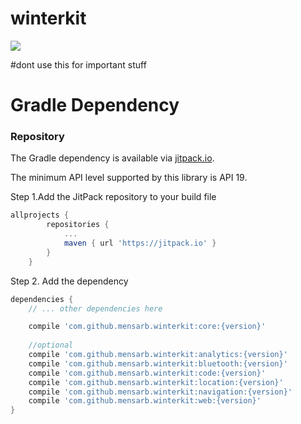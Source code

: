 # winterkit
[![](https://jitpack.io/v/mensarb/winterkit.svg)](https://jitpack.io/#mensarb/winterkit)

#dont use this for important stuff


# Gradle Dependency

### Repository
The Gradle dependency is available via [jitpack.io](https://jitpack.io/#mensarb/winterkit).

The minimum API level supported by this library is API 19.

Step 1.Add the JitPack repository to your build file
```gradle
allprojects {
		repositories {
			...
			maven { url 'https://jitpack.io' }
		}
	}
```
Step 2. Add the dependency
```gradle
dependencies {
	// ... other dependencies here

    compile 'com.github.mensarb.winterkit:core:{version}'
    
    //optional
    compile 'com.github.mensarb.winterkit:analytics:{version}'
    compile 'com.github.mensarb.winterkit:bluetooth:{version}'
    compile 'com.github.mensarb.winterkit:code:{version}'
    compile 'com.github.mensarb.winterkit:location:{version}'
    compile 'com.github.mensarb.winterkit:navigation:{version}'
    compile 'com.github.mensarb.winterkit:web:{version}'
}
```
